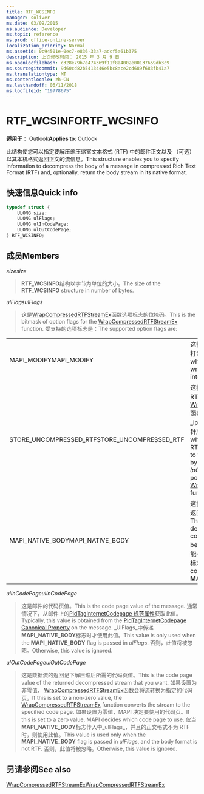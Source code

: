 ```yaml
---
title: RTF_WCSINFO
manager: soliver
ms.date: 03/09/2015
ms.audience: Developer
ms.topic: reference
ms.prod: office-online-server
localization_priority: Normal
ms.assetid: 0c94501e-0ec7-e836-33a7-adcf5a61b375
description: 上次修改时间： 2015 年 3 月 9 日
ms.openlocfilehash: c328e79b7e474369f11f8a4002e00137659db3c9
ms.sourcegitcommit: 9d60cd82b5413446e5bc8ace2cd689f683fb41a7
ms.translationtype: MT
ms.contentlocale: zh-CN
ms.lasthandoff: 06/11/2018
ms.locfileid: "19778675"
---
```

# <a name="rtfwcsinfo"></a><span data-ttu-id="ba3ff-103">RTF_WCSINFO</span><span class="sxs-lookup"><span data-stu-id="ba3ff-103">RTF_WCSINFO</span></span>

  
  
<span data-ttu-id="ba3ff-104">**适用于**： Outlook</span><span class="sxs-lookup"><span data-stu-id="ba3ff-104">**Applies to**: Outlook</span></span> 
  
<span data-ttu-id="ba3ff-105">此结构使您可以指定要解压缩压缩富文本格式 (RTF) 中的邮件正文以及 （可选） 以其本机格式返回正文的流信息。</span><span class="sxs-lookup"><span data-stu-id="ba3ff-105">This structure enables you to specify information to decompress the body of a message in compressed Rich Text Format (RTF) and, optionally, return the body stream in its native format.</span></span>
  
## <a name="quick-info"></a><span data-ttu-id="ba3ff-106">快速信息</span><span class="sxs-lookup"><span data-stu-id="ba3ff-106">Quick info</span></span>

```cpp
typedef struct { 
    ULONG size; 
    ULONG ulFlags; 
    ULONG ulInCodePage; 
    ULONG ulOutCodePage; 
} RTF_WCSINFO;

```

## <a name="members"></a><span data-ttu-id="ba3ff-107">成员</span><span class="sxs-lookup"><span data-stu-id="ba3ff-107">Members</span></span>

 <span data-ttu-id="ba3ff-108">_size_</span><span class="sxs-lookup"><span data-stu-id="ba3ff-108">_size_</span></span>
  
> <span data-ttu-id="ba3ff-109">**RTF_WCSINFO**结构以字节为单位的大小。</span><span class="sxs-lookup"><span data-stu-id="ba3ff-109">The size of the **RTF_WCSINFO** structure in number of bytes.</span></span> 
    
 <span data-ttu-id="ba3ff-110">_ulFlags_</span><span class="sxs-lookup"><span data-stu-id="ba3ff-110">_ulFlags_</span></span>
  
> <span data-ttu-id="ba3ff-111">这是[WrapCompressedRTFStreamEx](wrapcompressedrtfstreamex.md)函数选项标志的位掩码。</span><span class="sxs-lookup"><span data-stu-id="ba3ff-111">This is the bitmask of option flags for the [WrapCompressedRTFStreamEx](wrapcompressedrtfstreamex.md) function.</span></span> <span data-ttu-id="ba3ff-112">受支持的选项标志是：</span><span class="sxs-lookup"><span data-stu-id="ba3ff-112">The supported option flags are:</span></span> 
    
|||
|:-----|:-----|
|<span data-ttu-id="ba3ff-113">MAPI_MODIFY</span><span class="sxs-lookup"><span data-stu-id="ba3ff-113">MAPI_MODIFY</span></span>  <br/> |<span data-ttu-id="ba3ff-114">这指示客户端是否打算编写返回打包的流界面。</span><span class="sxs-lookup"><span data-stu-id="ba3ff-114">This indicates whether the client intends to write the wrapped stream interface that is returned.</span></span>  <br/> |
|<span data-ttu-id="ba3ff-115">STORE_UNCOMPRESSED_RTF</span><span class="sxs-lookup"><span data-stu-id="ba3ff-115">STORE_UNCOMPRESSED_RTF</span></span>  <br/> |<span data-ttu-id="ba3ff-116">这指示是否应记下解压缩后的 RTF 写入[WrapCompressedRTFStreamEx](wrapcompressedrtfstreamex.md)函数的_lpCompressedRTFStream_指针所指向的流。</span><span class="sxs-lookup"><span data-stu-id="ba3ff-116">This indicates whether the decompressed RTF is supposed to be written to the stream that is pointed to by the  _lpCompressedRTFStream_ pointer of the [WrapCompressedRTFStreamEx](wrapcompressedrtfstreamex.md) function.</span></span>  <br/> |
|<span data-ttu-id="ba3ff-117">MAPI_NATIVE_BODY</span><span class="sxs-lookup"><span data-stu-id="ba3ff-117">MAPI_NATIVE_BODY</span></span>  <br/> |<span data-ttu-id="ba3ff-118">这指示是否记下解压缩后的流也返回流之前转换为本机正文。</span><span class="sxs-lookup"><span data-stu-id="ba3ff-118">This indicates whether the decompressed stream is also converted to the native body before returning the stream.</span></span> <span data-ttu-id="ba3ff-119">不能与**MAPI_MODIFY**标志组合此标志。</span><span class="sxs-lookup"><span data-stu-id="ba3ff-119">This flag cannot be combined with the **MAPI_MODIFY** flag.</span></span>  <br/> |
   
 <span data-ttu-id="ba3ff-120">_ulInCodePage_</span><span class="sxs-lookup"><span data-stu-id="ba3ff-120">_ulInCodePage_</span></span>
  
> <span data-ttu-id="ba3ff-121">这是邮件的代码页值。</span><span class="sxs-lookup"><span data-stu-id="ba3ff-121">This is the code page value of the message.</span></span> <span data-ttu-id="ba3ff-122">通常情况下，从邮件上的[PidTagInternetCodepage 规范属性](pidtaginternetcodepage-canonical-property.md)获取此值。</span><span class="sxs-lookup"><span data-stu-id="ba3ff-122">Typically, this value is obtained from the [PidTagInternetCodepage Canonical Property](pidtaginternetcodepage-canonical-property.md) on the message.</span></span> <span data-ttu-id="ba3ff-123">_UlFlags_中传递**MAPI_NATIVE_BODY**标志时才使用此值。</span><span class="sxs-lookup"><span data-stu-id="ba3ff-123">This value is only used when the **MAPI_NATIVE_BODY** flag is passed in  _ulFlags_.</span></span> <span data-ttu-id="ba3ff-124">否则，此值将被忽略。</span><span class="sxs-lookup"><span data-stu-id="ba3ff-124">Otherwise, this value is ignored.</span></span>
    
 <span data-ttu-id="ba3ff-125">_ulOutCodePage_</span><span class="sxs-lookup"><span data-stu-id="ba3ff-125">_ulOutCodePage_</span></span>
  
> <span data-ttu-id="ba3ff-126">这是数据流的返回记下解压缩后所需的代码页值。</span><span class="sxs-lookup"><span data-stu-id="ba3ff-126">This is the code page value of the returned decompressed stream that you want.</span></span> <span data-ttu-id="ba3ff-127">如果设置为非零值， [WrapCompressedRTFStreamEx](wrapcompressedrtfstreamex.md)函数会将流转换为指定的代码页。</span><span class="sxs-lookup"><span data-stu-id="ba3ff-127">If this is set to a non-zero value, the [WrapCompressedRTFStreamEx](wrapcompressedrtfstreamex.md) function converts the stream to the specified code page.</span></span> <span data-ttu-id="ba3ff-128">如果设置为零值，MAPI 决定要使用的代码页。</span><span class="sxs-lookup"><span data-stu-id="ba3ff-128">If this is set to a zero value, MAPI decides which code page to use.</span></span> <span data-ttu-id="ba3ff-129">仅当**MAPI_NATIVE_BODY**标志传入中_ulFlags_，并且的正文格式不为 RTF 时，则使用此值。</span><span class="sxs-lookup"><span data-stu-id="ba3ff-129">This value is used only when the **MAPI_NATIVE_BODY** flag is passed in  _ulFlags_, and the body format is not RTF.</span></span> <span data-ttu-id="ba3ff-130">否则，此值将被忽略。</span><span class="sxs-lookup"><span data-stu-id="ba3ff-130">Otherwise, this value is ignored.</span></span>
    
## <a name="see-also"></a><span data-ttu-id="ba3ff-131">另请参阅</span><span class="sxs-lookup"><span data-stu-id="ba3ff-131">See also</span></span>



[<span data-ttu-id="ba3ff-132">WrapCompressedRTFStreamEx</span><span class="sxs-lookup"><span data-stu-id="ba3ff-132">WrapCompressedRTFStreamEx</span></span>](wrapcompressedrtfstreamex.md)

